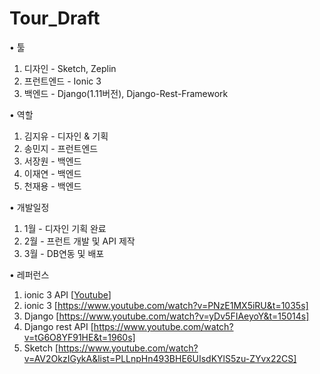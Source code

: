 # Tour_Draft

• 툴
1. 디자인 - Sketch, Zeplin
2. 프런트엔드 - Ionic 3
3. 백엔드 - Django(1.11버전), Django-Rest-Framework

• 역할
1. 김지유 - 디자인 & 기획
2. 송민지 - 프런트엔드
3. 서장원 - 백엔드
4. 이재연 - 백엔드
5. 천재용 - 백엔드

• 개발일정
1. 1월 - 디자인 기획 완료
2. 2월 - 프런트 개발 및 API 제작
3. 3월 - DB연동 및 배포

• 레퍼런스
1. ionic 3 API [[Youtube](https://www.youtube.com/watch?v=qs2n_poLarc&t=2271s)]
2. ionic 3 [https://www.youtube.com/watch?v=PNzE1MX5iRU&t=1035s]
3. Django [https://www.youtube.com/watch?v=yDv5FIAeyoY&t=15014s]
3. Django rest API [https://www.youtube.com/watch?v=tG6O8YF91HE&t=1960s]
4. Sketch [https://www.youtube.com/watch?v=AV2OkzIGykA&list=PLLnpHn493BHE6UIsdKYlS5zu-ZYvx22CS]
